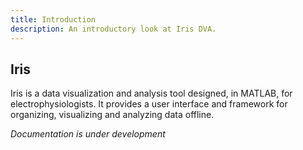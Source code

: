 ```yaml
---
title: Introduction
description: An introductory look at Iris DVA.
---
```

## Iris

Iris is a data visualization and analysis tool designed, in MATLAB, for electrophysiologists. It provides a user interface and framework for organizing, visualizing and analyzing data offline.


*Documentation is under development*




